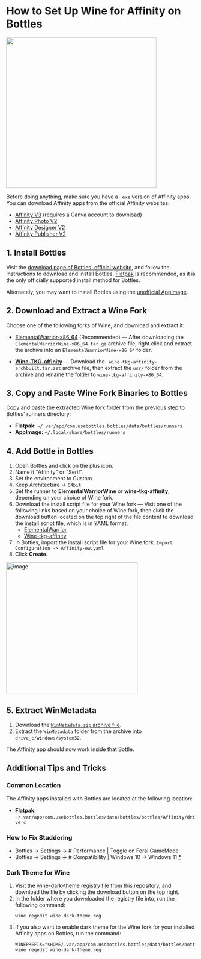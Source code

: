 # How to Set Up Wine for Affinity on Bottles

<img src="/Assets/NewLogos/AffinityBottles.png" width="400"/>

Before doing anything, make sure you have a `.exe` version of Affinity apps. You can download Affinity apps from the official Affinity websites:

- [Affinity V3](https://www.affinity.studio/get-affinity) (requires a Canva account to download) 
- [Affinity Photo V2](https://store.serif.com/update/windows/photo/2/) 
- [Affinity Designer V2](https://store.serif.com/update/windows/designer/2/)
- [Affinity Publisher V2](https://store.serif.com/update/windows/publisher/2/) 

## 1. Install Bottles

Visit the [download page of Bottles' official website](https://usebottles.com/download/), and follow the instructions to download and install Bottles. [Flatpak](https://flathub.org/apps/com.usebottles.bottles) is recommended, as it is the only officially supported install method for Bottles.

Alternately, you may want to install Bottles using the [unofficial AppImage](https://github.com/ivan-hc/Bottles-appimage).

## 2. Download and Extract a Wine Fork

Choose one of the following forks of Wine, and download and extract it: 

- [ElementalWarrior-x86_64](https://github.com/seapear/AffinityOnLinux/releases/download/Legacy/ElementalWarriorWine-x86_64.tar.gz) (Recommended) — After downloading the `ElementalWarriorWine-x86_64.tar.gz` archive file, right click and extract the archive into an `ElementalWarriorWine-x86_64` folder.

- [**Wine-TKG-affinity**](https://github.com/daegalus/wine-tkg-affinity/releases) — Download the ` wine-tkg-affinity-archbuilt.tar.zst` archive file, then extract the `usr/` folder from the archive and rename the folder to `wine-tkg-affinity-x86_64`.

## 3. Copy and Paste Wine Fork Binaries to Bottles 

Copy and paste the extracted Wine fork folder from the previous step to Bottles' runners directory:

- **Flatpak:** `~/.var/app/com.usebottles.bottles/data/bottles/runners`
- **AppImage:** `~/.local/share/bottles/runners`

## 4. Add Bottle in Bottles

1. Open Bottles and click on the plus icon.
2. Name it "Affinity" or "Serif".
3. Set the environment to Custom.
4. Keep Architecture -> `64bit`
5. Set the runner to **ElementalWarriorWine** or **wine-tkg-affinity**, depending on your choice of Wine fork.
6. Download the install script file for your Wine fork — Visit one of the following links based on your choice of Wine fork, then click the download button located on the top right of the file content to download the install script file, which is in YAML format.
   - [ElementalWarrior](/Guides/Bottles/InstallScripts/Affinity-ew.yaml)
   - [Wine-tkg-affinity](/Guides/Bottles/InstallScripts/Affinity-tkg.yaml)
7. In Bottles, import the install script file for your Wine fork. `Import Configuration -> Affinity-ew.yaml`
8. Click **Create**.

<img height="350" alt="image" src="https://github.com/user-attachments/assets/f17de84b-859a-49a2-8d01-09da643a2fbf" />

## 5. Extract WinMetadata

1. Download the [`WinMetadata.zip` archive file](https://archive.org/download/win-metadata/WinMetadata.zip).
2. Extract the `WinMetadata` folder from the archive into `drive_c/windows/system32`.

The Affinity app should now work inside that Bottle.

## Additional Tips and Tricks

### Common Location

The Affinity apps installed with Bottles are located at the following location:

- **Flatpak**: `~/.var/app/com.usebottles.bottles/data/bottles/bottles/Affinity/drive_c`

### How to Fix Studdering

- Bottles -> Settings -> # Performance | Toggle on Feral GameMode
- Bottles -> Settings -> # Compatibility | Windows 10 -> Windows 11 [*](https://discord.com/channels/1281706644073611358/1289640098589315174/1418124555406544956)
### Dark Theme for Wine

1. Visit the [wine-dark-theme registry file](/Auxiliary/Other/wine-dark-theme.reg) from this repository, and download the file by clicking the download button on the top right.
2. In the folder where you downloaded the registry file into, run the following command:
   ```shell
   wine regedit wine-dark-theme.reg
   ```
3. If you also want to enable dark theme for the Wine fork for your installed Affinity apps on Bottles, run the command:
    ```shell
   WINEPREFIX="$HOME/.var/app/com.usebottles.bottles/data/bottles/bottles/Affinity" wine regedit wine-dark-theme.reg
   ```

